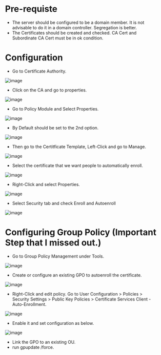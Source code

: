 # Pre-requiste
- The server should be configured to be a domain member. It is not advisable to do it in a domain controller. Segregation is better. 
- The Certificates should be created and checked. CA Cert and Subordinate CA Cert must be in ok condition. 

# Configuration 
- Go to Certificate Authority.

![image](https://user-images.githubusercontent.com/59461655/148681704-3389ddc1-e378-4e54-bb3a-863fce35e510.png)

- Click on the CA and go to properties.

![image](https://user-images.githubusercontent.com/59461655/148681732-28621271-b315-45a5-91e2-78e540730b87.png)

- Go to Policy Module and Select Properties.

![image](https://user-images.githubusercontent.com/59461655/148681749-85dfcadc-eda6-4015-9595-09ba0ce4e231.png)

- By Default should be set to the 2nd option. 

![image](https://user-images.githubusercontent.com/59461655/148681789-78ece13a-5725-44ba-8792-ac449f4d6f5c.png)

- Then go to the Certitficate Template, Left-Click and go to Manage.

![image](https://user-images.githubusercontent.com/59461655/148681846-e5e5a666-dda4-46f3-8a2b-c33cb37b528e.png)

- Select the certificate that we want people to automatically enroll. 

![image](https://user-images.githubusercontent.com/59461655/148681899-19f3c37e-f96c-423d-a104-4cedc0ebbe36.png)

- Right-Click and select Properties. 

![image](https://user-images.githubusercontent.com/59461655/148681917-4d86203b-cc71-4cd3-add4-22b312e10ce8.png)

- Select Security tab and check Enroll and Autoenroll

![image](https://user-images.githubusercontent.com/59461655/148681957-ac8eabd7-8cf1-4384-96b3-4ce14fe5f601.png)

# Configuring Group Policy (Important Step that I missed out.)
- Go to Group Policy Management under Tools. 

![image](https://user-images.githubusercontent.com/59461655/148682030-c38d45e9-61fa-4217-98a7-e47d1d61ae48.png)

- Create or configure an existing GPO to autoenroll the certificate.

![image](https://user-images.githubusercontent.com/59461655/148682068-6d4b91cc-8ed0-4653-8aa7-d4836db352cf.png)

- Right-Click and edit policy. Go to User Configuration > Policies > Security Settings > Public Key Policies > Certificate Services Client - Auto-Enrollment. 

![image](https://user-images.githubusercontent.com/59461655/148682135-480d00ed-1555-4585-b86b-83ac9012aa7d.png)

- Enable it and set configuration as below. 

![image](https://user-images.githubusercontent.com/59461655/148682170-b9e35f0e-f325-4b7b-b04c-2ee24ceab145.png)

- Link the GPO to an existing OU. 
- run gpupdate /force. 


